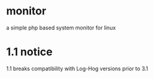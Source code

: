 # monitor
a simple php based system monitor for linux


# 1.1 notice

1.1 breaks compatibility with Log-Hog versions prior to 3.1
